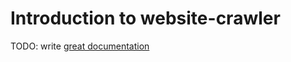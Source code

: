# Introduction to website-crawler

TODO: write [great documentation](http://jacobian.org/writing/what-to-write/)
